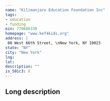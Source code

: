 ```yaml
---
name: "Kilimanjaro Education Foundation Inc"
tags:
- education
- funding
ein: 770686330
homepage: "www.kef4kids.org"
address: |
 60 West 66th Street, \nNew York, NY 10023
state: "NY"
city: "New York"
lng: 
lat: 
description: ""
is_501c3: X
---
```


## Long description


